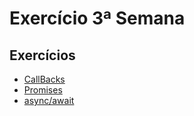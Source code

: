 # Exercício 3ª Semana

## Exercícios

- [CallBacks](./CallBacks/)
- [Promises](./Promises/)
- [async/await](./async-await/)
